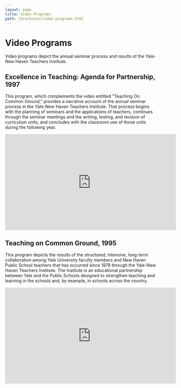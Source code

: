```yaml
---
layout: page
title: Video Programs
path: /brochures/video-programs.html
---
```


# Video Programs

Video programs depict the annual seminar process and results of the Yale-New Haven Teachers Institute.

## Excellence in Teaching: Agenda for Partnership, 1997

This program, which complements the video entitled "Teaching On
Common Ground," provides a narrative account of the annual seminar
process in the Yale-New Haven Teachers Institute. That process
begins with the planning of seminars and the applications of
teachers, continues through the seminar meetings and the writing,
testing, and revision of curriculum units, and concludes with the
classroom use of those units during the following year.

<iframe width="560" height="315" src="https://www.youtube.com/embed/Ah56enaedwI" frameborder="0" allow="accelerometer; autoplay; encrypted-media; gyroscope; picture-in-picture" allowfullscreen></iframe>

## Teaching on Common Ground, 1995

This program depicts the results of the structured, intensive,
long-term collaboration among Yale University faculty members and New
Haven Public School teachers that has occurred since 1978 through the
Yale-New Haven Teachers Institute. The Institute is an educational
partnership between Yale and the Public Schools designed to strengthen
teaching and learning in the schools and, by example, in schools
across the country.

<iframe width="560" height="315" src="https://www.youtube.com/embed/z4BSGTfXAPA" frameborder="0" allow="accelerometer; autoplay; encrypted-media; gyroscope; picture-in-picture" allowfullscreen></iframe>
